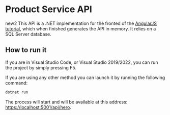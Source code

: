 # Product Service API

new2 This API is a .NET implementation for the fronted of the [AngularJS tutorial](https://angular.io/tutorial), which when finished generates the API in memory. It relies on a SQL Server database.

## How to run it

If you are in Visual Studio Code, or Visual Studio 2019/2022, you can run the project by simply pressing F5.

If you are using any other method you can launch it by running the following command:

```bash
dotnet run
```
The process will start and will be available at this address: [https://localhost:5001/api/hero](https://localhost:5001/api/hero).